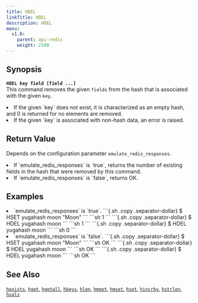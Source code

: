 ```yaml
---
title: HDEL
linkTitle: HDEL
description: HDEL
menu:
  v1.0:
    parent: api-redis
    weight: 2100
---
```


## Synopsis
<b>`HDEL key field [field ...]`</b><br>
This command removes the given `fields` from the hash that is associated with the given `key`.

<li>If the given `key` does not exist, it is characterized as an empty hash, and 0 is returned for no elements are removed.</li>
<li>If the given `key` is associated with non-hash data, an error is raised.</li>

## Return Value
Depends on the configuration parameter `emulate_redis_responses`.
<li>
If `emulate_redis_responses` is `true`, returns
the number of existing fields in the hash that were removed by this command.
</li>
<li>
If `emulate_redis_responses` is `false`, returns OK.
</li>


## Examples
<li> `emulate_redis_responses` is `true`.
```{.sh .copy .separator-dollar}
$ HSET yugahash moon "Moon"
```
```sh
1
```
```{.sh .copy .separator-dollar}
$ HDEL yugahash moon
```
```sh
1
```
```{.sh .copy .separator-dollar}
$ HDEL yugahash moon
```
```sh
0
```
</li>

<li> `emulate_redis_responses` is `false`.
```{.sh .copy .separator-dollar}
$ HSET yugahash moon "Moon"
```
```sh
OK
```
```{.sh .copy .separator-dollar}
$ HDEL yugahash moon
```
```sh
OK
```
```{.sh .copy .separator-dollar}
$ HDEL yugahash moon
```
```sh
OK
```
</li>

## See Also
[`hexists`](../hexists/), [`hget`](../hget/), [`hgetall`](../hgetall/), [`hkeys`](../hkeys/), [`hlen`](../hlen/), [`hmget`](../hmget/), [`hmset`](../hmset/), [`hset`](../hset/), [`hincrby`](../hincrby/), [`hstrlen`](../hstrlen/), [`hvals`](../hvals/)
